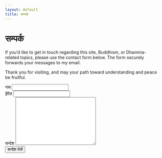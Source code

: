 ```yaml
---
layout: default
title: सम्पर्क
---
```


<div id="contact">
  <h1 class="pageTitle">सम्पर्क</h1>
  <div class="contactContent">
  <p>If you’d like to get in touch regarding this site, Buddhism, or Dhamma-related topics, please use the contact form below. The form securely forwards your messages to my email.</p>
  
  <p>Thank you for visiting, and may your path toward understanding and peace be fruitful.</p>
  </div>
  <form action="https://formspree.io/xaywnoyk" method="POST">
    <label for="name">नाम</label>
    <input type="text" id="name" name="name" class="full-width"><br>
    <label for="email">ईमेल</label>
    <input type="email" id="email" name="_replyto" class="full-width"><br>
    <label for="message">सन्देश</label>
    <textarea name="message" id="message" cols="30" rows="10" class="full-width"></textarea><br>
    <input type="submit" value="सन्देश भेजें" class="button">
  </form>
</div>

